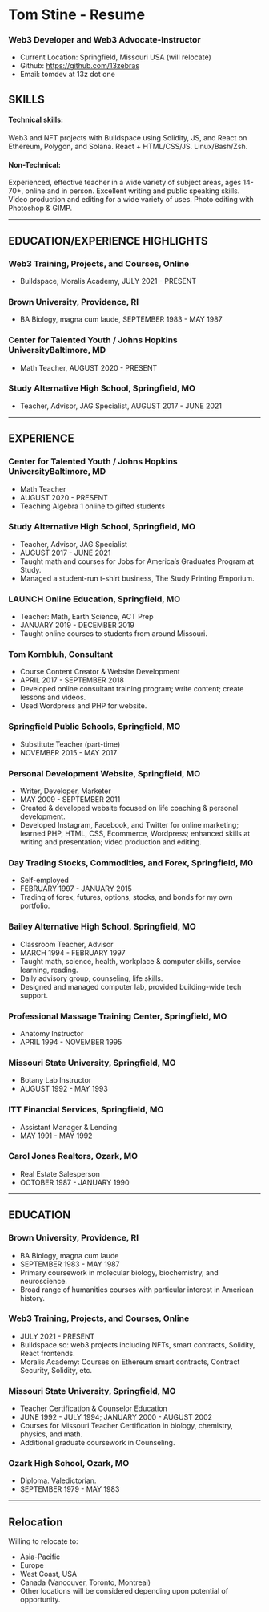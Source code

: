 Tom Stine - Resume
==================

### Web3 Developer and Web3 Advocate-Instructor

- Current Location: Springfield, Missouri USA (will relocate)
- Github: https://github.com/13zebras
- Email: tomdev at 13z dot one

SKILLS
------

#### Technical skills:  
Web3 and NFT projects with Buildspace using Solidity, JS, and React on Ethereum, Polygon, and Solana. React + HTML/CSS/JS. Linux/Bash/Zsh. 

#### Non-Technical:
Experienced, effective teacher in a wide variety of subject areas, ages 14-70+, online and in person. Excellent writing and public speaking skills. Video production and editing for a wide variety of uses. Photo editing with Photoshop & GIMP. 

---

## EDUCATION/EXPERIENCE HIGHLIGHTS

### Web3 Training, Projects, and Courses, Online
- Buildspace, Moralis Academy, JULY 2021 - PRESENT

### Brown University, Providence, RI
- BA Biology, magna cum laude, SEPTEMBER 1983 - MAY 1987

### Center for Talented Youth / Johns Hopkins UniversityBaltimore, MD
- Math Teacher, AUGUST 2020 - PRESENT
    
### Study Alternative High School, Springfield, MO
- Teacher, Advisor, JAG Specialist, AUGUST 2017 - JUNE 2021

---

## EXPERIENCE

### Center for Talented Youth / Johns Hopkins UniversityBaltimore, MD
- Math Teacher
- AUGUST 2020 - PRESENT
- Teaching Algebra 1 online to gifted students
    
### Study Alternative High School, Springfield, MO
- Teacher, Advisor, JAG Specialist
- AUGUST 2017 - JUNE 2021
- Taught math and courses for Jobs for America’s Graduates Program at Study.
- Managed a student-run t-shirt business, The Study Printing Emporium.
    
### LAUNCH Online Education, Springfield, MO
- Teacher: Math, Earth Science, ACT Prep
- JANUARY 2019 - DECEMBER 2019
- Taught online courses to students from around Missouri.
    
### Tom Kornbluh, Consultant
- Course Content Creator & Website Development
- APRIL 2017 - SEPTEMBER 2018
- Developed online consultant training program; write content; create lessons and videos.
- Used Wordpress and PHP for website.
    
### Springfield Public Schools, Springfield, MO
- Substitute Teacher (part-time)
- NOVEMBER 2015 - MAY 2017

### Personal Development Website, Springfield, MO
- Writer, Developer, Marketer
- MAY 2009 - SEPTEMBER 2011
- Created & developed website focused on life coaching & personal development.
- Developed Instagram, Facebook, and Twitter for online marketing; learned PHP, HTML, CSS, Ecommerce, Wordpress; enhanced skills at writing and presentation; video production and editing.
    
### Day Trading Stocks, Commodities, and Forex, Springfield, M0
- Self-employed
- FEBRUARY 1997 - JANUARY 2015
- Trading of forex, futures, options, stocks, and bonds for my own portfolio.

### Bailey Alternative High School, Springfield, MO
- Classroom Teacher, Advisor
- MARCH 1994 - FEBRUARY 1997
- Taught math, science, health, workplace & computer skills, service learning, reading.
- Daily advisory group, counseling, life skills.
- Designed and managed computer lab, provided building-wide tech support.
    
### Professional Massage Training Center, Springfield, MO
- Anatomy Instructor
- APRIL 1994 - NOVEMBER 1995

### Missouri State University, Springfield, MO
- Botany Lab Instructor
- AUGUST 1992 - MAY 1993

### ITT Financial Services, Springfield, MO
- Assistant Manager & Lending
- MAY 1991 - MAY 1992

### Carol Jones Realtors, Ozark, MO
- Real Estate Salesperson
- OCTOBER 1987 - JANUARY 1990

---

## EDUCATION

### Brown University, Providence, RI
- BA Biology, magna cum laude
- SEPTEMBER 1983 - MAY 1987
- Primary coursework in molecular biology, biochemistry, and neuroscience.
- Broad range of humanities courses with particular interest in American history.

### Web3 Training, Projects, and Courses, Online
- JULY 2021 - PRESENT
- Buildspace.so: web3 projects including NFTs, smart contracts, Solidity, React frontends.
- Moralis Academy: Courses on Ethereum smart contracts, Contract Security, Solidity, etc.

### Missouri State University, Springfield, MO
- Teacher Certification & Counselor Education
- JUNE 1992 - JULY 1994; JANUARY 2000 - AUGUST 2002
- Courses for Missouri Teacher Certification in biology, chemistry, physics, and math.
- Additional graduate coursework in Counseling.

### Ozark High School, Ozark, MO
- Diploma. Valedictorian.
- SEPTEMBER 1979 - MAY 1983

---

## Relocation

Willing to relocate to:
- Asia-Pacific
- Europe
- West Coast, USA
- Canada (Vancouver, Toronto, Montreal)
- Other locations will be considered depending upon potential of opportunity.
